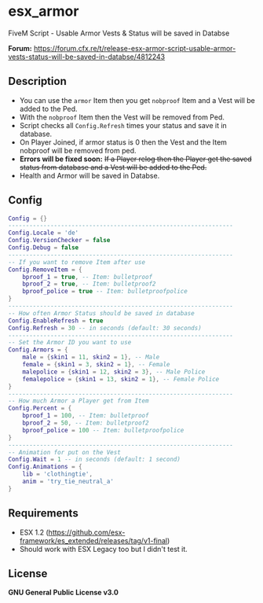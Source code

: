 # esx_armor
FiveM Script - Usable Armor Vests & Status will be saved in Databse

**Forum:** https://forum.cfx.re/t/release-esx-armor-script-usable-armor-vests-status-will-be-saved-in-databse/4812243

## Description
* You can use the `armor` Item then you get `nobproof` Item and a Vest will be added to the Ped.
* With the `nobproof` Item then the Vest will be removed from Ped.
* Script checks all `Config.Refresh` times your status and save it in database.
* On Player Joined, if armor status is 0 then the Vest and the Item nobproof will be removed from ped.
* **Errors will be fixed soon:** ~~If a Player relog then the Player get the saved status from database and a Vest will be added to the Ped.~~
* Health and Armor will be saved in Databse.

## Config
```lua
Config = {}
----------------------------------------------------------------
Config.Locale = 'de'
Config.VersionChecker = false
Config.Debug = false
----------------------------------------------------------------
-- If you want to remove Item after use
Config.RemoveItem = {
    bproof_1 = true, -- Item: bulletproof
    bproof_2 = true, -- Item: bulletproof2
    bproof_police = true -- Item: bulletproofpolice
}
----------------------------------------------------------------
-- How often Armor Status should be saved in database
Config.EnableRefresh = true
Config.Refresh = 30 -- in seconds (default: 30 seconds)
----------------------------------------------------------------
-- Set the Armor ID you want to use
Config.Armors = {
    male = {skin1 = 11, skin2 = 1}, -- Male
    female = {skin1 = 3, skin2 = 1}, -- Female
    malepolice = {skin1 = 12, skin2 = 3}, -- Male Police
    femalepolice = {skin1 = 13, skin2 = 1}, -- Female Police
}
----------------------------------------------------------------
-- How much Armor a Player get from Item
Config.Percent = {
    bproof_1 = 100, -- Item: bulletproof
    bproof_2 = 50, -- Item: bulletproof2
    bproof_police = 100 -- Item: bulletproofpolice
}
----------------------------------------------------------------
-- Animation for put on the Vest
Config.Wait = 1 -- in seconds (default: 1 second)
Config.Animations = {
    lib = 'clothingtie',
    anim = 'try_tie_neutral_a'
}
```
## Requirements
* ESX 1.2 (https://github.com/esx-framework/es_extended/releases/tag/v1-final)
* Should work with ESX Legacy too but I didn't test it.

## License
**GNU General Public License v3.0**

